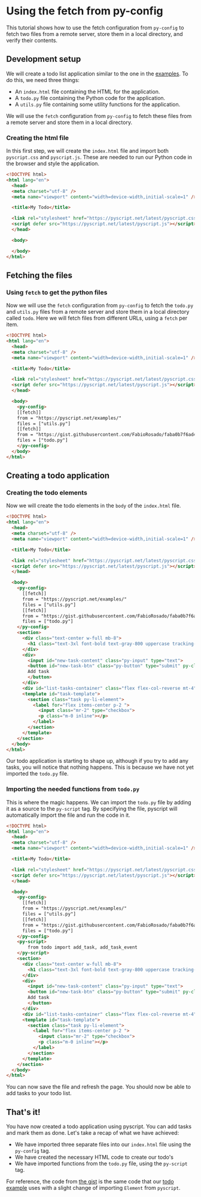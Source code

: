 # Using the fetch from py-config

This tutorial shows how to use the fetch configuration from `py-config` to fetch two files from a remote server, store them in a local directory, and verify their contents.

## Development setup

We will create a todo list application similar to the one in the [examples](https://pyscript.net/examples/todo.html). To do this, we need three things:

 * An `index.html` file containing the HTML for the application.
 * A `todo.py` file containing the Python code for the application.
 * A `utils.py` file containing some utility functions for the application.


We will use the `fetch` configuration from `py-config` to fetch these files from a remote server and store them in a local directory.

### Creating the html file

In this first step, we will create the `index.html` file and import both `pyscript.css` and `pyscript.js`. These are needed to run our Python code in the browser and style the application.

```html
<!DOCTYPE html>
<html lang="en">
  <head>
  <meta charset="utf-8" />
  <meta name="viewport" content="width=device-width,initial-scale=1" />

  <title>My Todo</title>

  <link rel="stylesheet" href="https://pyscript.net/latest/pyscript.css" />
  <script defer src="https://pyscript.net/latest/pyscript.js"></script>
  </head>

  <body>

  </body>
</html>
```

## Fetching the files

### Using `fetch` to get the python files

Now we will use the `fetch` configuration from `py-config` to fetch the `todo.py` and `utils.py` files from a remote server and store them in a local directory called `todo`. Here we will fetch files from different URLs, using a `fetch` per item.

```html
<!DOCTYPE html>
<html lang="en">
  <head>
  <meta charset="utf-8" />
  <meta name="viewport" content="width=device-width,initial-scale=1" />

  <title>My Todo</title>

  <link rel="stylesheet" href="https://pyscript.net/latest/pyscript.css" />
  <script defer src="https://pyscript.net/latest/pyscript.js"></script>
  </head>

  <body>
    <py-config>
    [[fetch]]
    from = "https://pyscript.net/examples/"
    files = ["utils.py"]
    [[fetch]]
    from = "https://gist.githubusercontent.com/FabioRosado/faba0b7f6ad4438b07c9ac567c73b864/raw/37603b76dc7ef7997bf36781ea0116150f727f44/"
    files = ["todo.py"]
    </py-config>
  </body>
</html>
```

## Creating a todo application

### Creating the todo elements

Now we will create the todo elements in the `body` of the `index.html` file.

```html
<!DOCTYPE html>
<html lang="en">
  <head>
  <meta charset="utf-8" />
  <meta name="viewport" content="width=device-width,initial-scale=1" />

  <title>My Todo</title>

  <link rel="stylesheet" href="https://pyscript.net/latest/pyscript.css" />
  <script defer src="https://pyscript.net/latest/pyscript.js"></script>
  </head>

  <body>
    <py-config>
      [[fetch]]
      from = "https://pyscript.net/examples/"
      files = ["utils.py"]
      [[fetch]]
      from = "https://gist.githubusercontent.com/FabioRosado/faba0b7f6ad4438b07c9ac567c73b864/raw/37603b76dc7ef7997bf36781ea0116150f727f44/"
      files = ["todo.py"]
    </py-config>
    <section>
      <div class="text-center w-full mb-8">
        <h1 class="text-3xl font-bold text-gray-800 uppercase tracking-tight">To Do List</h1>
      </div>
      <div>
        <input id="new-task-content" class="py-input" type="text">
        <button id="new-task-btn" class="py-button" type="submit" py-click="add_task()">
        Add task
        </button>
      </div>
      <div id="list-tasks-container" class="flex flex-col-reverse mt-4"></div>
      <template id="task-template">
        <section class="task py-li-element">
          <label for="flex items-center p-2 ">
            <input class="mr-2" type="checkbox">
            <p class="m-0 inline"></p>
          </label>
        </section>
      </template>
    </section>
  </body>
</html>
```

Our todo application is starting to shape up, although if you try to add any tasks, you will notice that nothing happens. This is because we have not yet imported the `todo.py` file.

### Importing the needed functions from `todo.py`

This is where the magic happens. We can import the `todo.py` file by adding it as a source to the `py-script` tag. By specifying the file, pyscript will automatically import the file and run the code in it.

```html
<!DOCTYPE html>
<html lang="en">
  <head>
  <meta charset="utf-8" />
  <meta name="viewport" content="width=device-width,initial-scale=1" />

  <title>My Todo</title>

  <link rel="stylesheet" href="https://pyscript.net/latest/pyscript.css" />
  <script defer src="https://pyscript.net/latest/pyscript.js"></script>
  </head>

  <body>
    <py-config>
      [[fetch]]
      from = "https://pyscript.net/examples/"
      files = ["utils.py"]
      [[fetch]]
      from = "https://gist.githubusercontent.com/FabioRosado/faba0b7f6ad4438b07c9ac567c73b864/raw/37603b76dc7ef7997bf36781ea0116150f727f44/"
      files = ["todo.py"]
    </py-config>
    <py-script>
        from todo import add_task, add_task_event
    </py-script>
    <section>
      <div class="text-center w-full mb-8">
        <h1 class="text-3xl font-bold text-gray-800 uppercase tracking-tight">To Do List</h1>
      </div>
      <div>
        <input id="new-task-content" class="py-input" type="text">
        <button id="new-task-btn" class="py-button" type="submit" py-click="add_task()">
        Add task
        </button>
      </div>
      <div id="list-tasks-container" class="flex flex-col-reverse mt-4"></div>
      <template id="task-template">
        <section class="task py-li-element">
          <label for="flex items-center p-2 ">
            <input class="mr-2" type="checkbox">
            <p class="m-0 inline"></p>
          </label>
        </section>
      </template>
    </section>
  </body>
</html>
```

You can now save the file and refresh the page. You should now be able to add tasks to your todo list.

## That's it!

You have now created a todo application using pyscript. You can add tasks and mark them as done. Let's take a recap of what we have achieved:

* We have imported three separate files into our `index.html` file using the `py-config` tag.
* We have created the necessary HTML code to create our todo's
* We have imported functions from the `todo.py` file, using the `py-script` tag.

For reference, the code from [the gist](https://gist.githubusercontent.com/FabioRosado/faba0b7f6ad4438b07c9ac567c73b864/raw/37603b76dc7ef7997bf36781ea0116150f727f44/todo.py) is the same code that our [todo example](https://pyscript.net/examples/todo.html) uses with a slight change of importing `Element` from `pyscript`.
